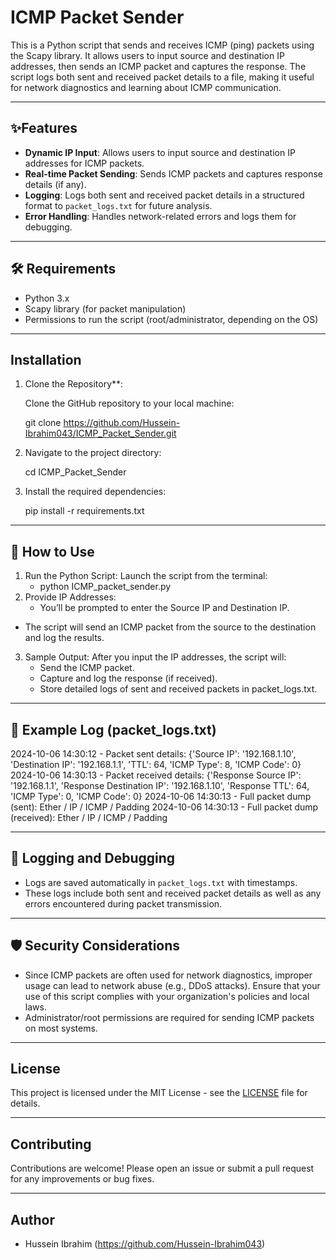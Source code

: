 # ICMP Packet Sender

This is a Python script that sends and receives ICMP (ping) packets using the Scapy library. It allows users to input source and destination IP addresses, then sends an ICMP packet and captures the response. The script logs both sent and received packet details to a file, making it useful for network diagnostics and learning about ICMP communication.

---

## ✨Features

- **Dynamic IP Input**: Allows users to input source and destination IP addresses for ICMP packets.
- **Real-time Packet Sending**: Sends ICMP packets and captures response details (if any).
- **Logging**: Logs both sent and received packet details in a structured format to `packet_logs.txt` for future analysis.
- **Error Handling**: Handles network-related errors and logs them for debugging.

---

## 🛠️ Requirements

- Python 3.x
- Scapy library (for packet manipulation)
- Permissions to run the script (root/administrator, depending on the OS)

---

## Installation

1. Clone the Repository**:

   Clone the GitHub repository to your local machine:

   git clone https://github.com/Hussein-Ibrahim043/ICMP_Packet_Sender.git

2. Navigate to the project directory:

   cd ICMP_Packet_Sender

3. Install the required dependencies:

   pip install -r requirements.txt

---

## 🚀 How to Use
1. Run the Python Script:
   Launch the script from the terminal:
     - python ICMP_packet_sender.py
2. Provide IP Addresses:
   - You’ll be prompted to enter the Source IP and Destination IP.
- The script will send an ICMP packet from the source to the destination and log the results.
3. Sample Output:
  After you input the IP addresses, the script will:
    - Send the ICMP packet.
    - Capture and log the response (if received).
    - Store detailed logs of sent and received packets in packet_logs.txt.

---

## 📝 Example Log (packet_logs.txt)

2024-10-06 14:30:12 - Packet sent details: {'Source IP': '192.168.1.10', 'Destination IP': '192.168.1.1', 'TTL': 64, 'ICMP Type': 8, 'ICMP Code': 0}
2024-10-06 14:30:13 - Packet received details: {'Response Source IP': '192.168.1.1', 'Response Destination IP': '192.168.1.10', 'Response TTL': 64, 'ICMP Type': 0, 'ICMP Code': 0}
2024-10-06 14:30:13 - Full packet dump (sent): Ether / IP / ICMP  / Padding
2024-10-06 14:30:13 - Full packet dump (received): Ether / IP / ICMP  / Padding

---

## 🔧 Logging and Debugging
- Logs are saved automatically in `packet_logs.txt` with timestamps.
- These logs include both sent and received packet details as well as any errors encountered during packet transmission.

---

## 🛡️ Security Considerations

- Since ICMP packets are often used for network diagnostics, improper usage can lead to network abuse (e.g., DDoS attacks). Ensure that your use of this script complies with your organization's policies and local laws.
- Administrator/root permissions are required for sending ICMP packets on most systems.

---

## License

This project is licensed under the MIT License - see the [LICENSE](LICENSE) file for details.

---

## Contributing

Contributions are welcome! Please open an issue or submit a pull request for any improvements or bug fixes.

---

## Author

- Hussein Ibrahim (https://github.com/Hussein-Ibrahim043)
